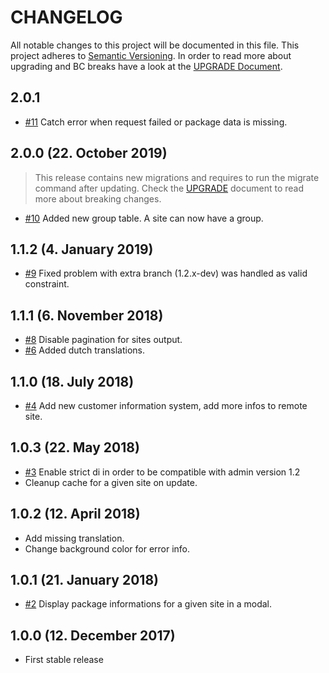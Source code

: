 # CHANGELOG

All notable changes to this project will be documented in this file. This project adheres to [Semantic Versioning](http://semver.org/).
In order to read more about upgrading and BC breaks have a look at the [UPGRADE Document](UPGRADE.md).

## 2.0.1

+ [#11](https://github.com/luyadev/luya-module-remoteadmin/issues/11) Catch error when request failed or package data is missing.

## 2.0.0 (22. October 2019)

> This release contains new migrations and requires to run the migrate command after updating. Check the [UPGRADE](UPGRADE.md) document to read more about breaking changes.

+ [#10](https://github.com/luyadev/luya-module-remoteadmin/issues/10) Added new group table. A site can now have a group.

## 1.1.2 (4. January 2019)

+ [#9](https://github.com/luyadev/luya-module-remoteadmin/issues/9) Fixed problem with extra branch (1.2.x-dev) was handled as valid constraint.

## 1.1.1 (6. November 2018)

+ [#8](https://github.com/luyadev/luya-module-remoteadmin/issues/8) Disable pagination for sites output.
+ [#6](https://github.com/luyadev/luya-module-remoteadmin/pull/6) Added dutch translations.

## 1.1.0 (18. July 2018)

+ [#4](https://github.com/luyadev/luya-module-remoteadmin/issues/4) Add new customer information system, add more infos to remote site.

## 1.0.3 (22. May 2018)

+ [#3](https://github.com/luyadev/luya-module-remoteadmin/issues/3) Enable strict di in order to be compatible with admin version 1.2
+ Cleanup cache for a given site on update.

## 1.0.2 (12. April 2018)

+ Add missing translation.
+ Change background color for error info.

## 1.0.1 (21. January 2018)

+ [#2](https://github.com/luyadev/luya-module-remoteadmin/issues/2) Display package informations for a given site in a modal.

## 1.0.0 (12. December 2017)

+ First stable release
